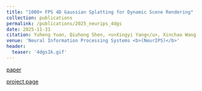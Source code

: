 ```yaml
---
title: "1000+ FPS 4D Gaussian Splatting for Dynamic Scene Rendering"
collection: publications
permalink: /publications/2025_neurips_4dgs
date: 2025-11-31
citation: Yuheng Yuan, Qiuhong Shen, <u>Xingyi Yang</u>, Xinchao Wang
venue: 'Neural Information Processing Systems <b>(NeurIPS)</b>'
header:
  teaser: '4dgs1k.gif'
---
```


[paper](https://arxiv.org/abs/2503.16422)

[project page](https://4dgs-1k.github.io/)


